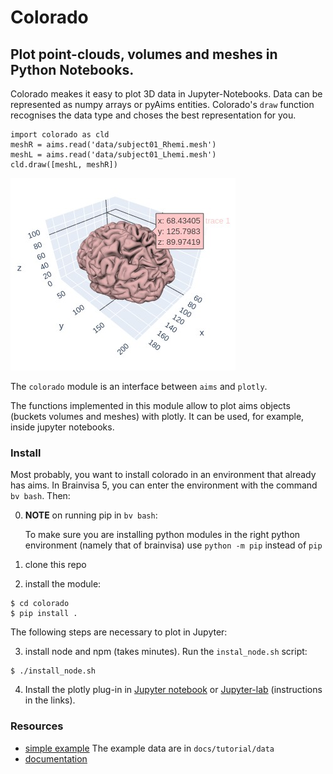 # Colorado

## Plot point-clouds, volumes and meshes in Python Notebooks.

Colorado meakes it easy to plot 3D data in Jupyter-Notebooks.
Data can be represented as numpy arrays or pyAims entities. Colorado's `draw` function recognises the data type and choses the best representation for you.

```{python}
import colorado as cld
meshR = aims.read('data/subject01_Rhemi.mesh')
meshL = aims.read('data/subject01_Lhemi.mesh')
cld.draw([meshL, meshR])
```

![image](./docs/images/brain.jpg)

The `colorado` module is an interface between `aims` and `plotly`.

The functions implemented in this module allow to plot aims objects (buckets volumes and meshes) with plotly.
It can be used, for example, inside jupyter notebooks.

### Install
Most probably, you want to install colorado in an environment that already has aims.
In Brainvisa 5, you can enter the environment with the command `bv bash`. Then:

0. **NOTE** on running pip in `bv bash`:

    To make sure you are installing python modules in the right python environment (namely that of brainvisa) use `python -m pip` instead of `pip`

1. clone this repo

2. install the module:

```{bash}
$ cd colorado
$ pip install .
```

The following steps are necessary to plot in Jupyter:

3. install node and npm (takes minutes). Run the `instal_node.sh` script:
```
$ ./install_node.sh
```
4. Install the plotly plug-in in [Jupyter notebook](https://plotly.com/python/getting-started/#jupyter-notebook-support) or [Jupyter-lab](https://plotly.com/python/getting-started/#jupyterlab-support) (instructions in the links).


### Resources
* [simple example](https://neurospin.github.io/colorado/build/html/tutorials.html) The example data are in `docs/tutorial/data`
* [documentation](https://neurospin.github.io/colorado/build/html/colorado.html#module-colorado)

